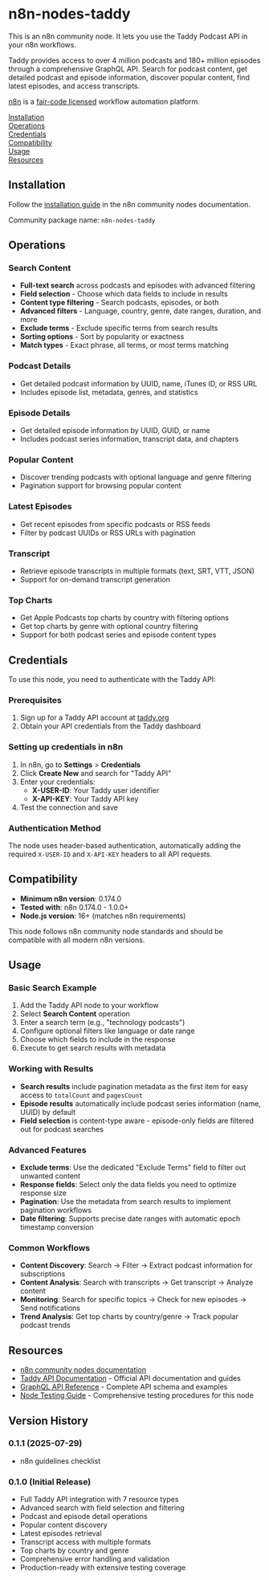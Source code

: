 # n8n-nodes-taddy

This is an n8n community node. It lets you use the Taddy Podcast API in your n8n workflows.

Taddy provides access to over 4 million podcasts and 180+ million episodes through a comprehensive GraphQL API. Search for podcast content, get detailed podcast and episode information, discover popular content, find latest episodes, and access transcripts.

[n8n](https://n8n.io/) is a [fair-code licensed](https://docs.n8n.io/reference/license/) workflow automation platform.

[Installation](#installation)  
[Operations](#operations)  
[Credentials](#credentials)  
[Compatibility](#compatibility)  
[Usage](#usage)  
[Resources](#resources)

## Installation

Follow the [installation guide](https://docs.n8n.io/integrations/community-nodes/installation/) in the n8n community nodes documentation.

Community package name: `n8n-nodes-taddy`

## Operations

### Search Content
- **Full-text search** across podcasts and episodes with advanced filtering
- **Field selection** - Choose which data fields to include in results
- **Content type filtering** - Search podcasts, episodes, or both
- **Advanced filters** - Language, country, genre, date ranges, duration, and more
- **Exclude terms** - Exclude specific terms from search results
- **Sorting options** - Sort by popularity or exactness
- **Match types** - Exact phrase, all terms, or most terms matching

### Podcast Details
- Get detailed podcast information by UUID, name, iTunes ID, or RSS URL
- Includes episode list, metadata, genres, and statistics

### Episode Details
- Get detailed episode information by UUID, GUID, or name
- Includes podcast series information, transcript data, and chapters

### Popular Content
- Discover trending podcasts with optional language and genre filtering
- Pagination support for browsing popular content

### Latest Episodes
- Get recent episodes from specific podcasts or RSS feeds
- Filter by podcast UUIDs or RSS URLs with pagination

### Transcript
- Retrieve episode transcripts in multiple formats (text, SRT, VTT, JSON)
- Support for on-demand transcript generation

### Top Charts
- Get Apple Podcasts top charts by country with filtering options
- Get top charts by genre with optional country filtering
- Support for both podcast series and episode content types

## Credentials

To use this node, you need to authenticate with the Taddy API:

### Prerequisites
1. Sign up for a Taddy API account at [taddy.org](https://taddy.org)
2. Obtain your API credentials from the Taddy dashboard

### Setting up credentials in n8n
1. In n8n, go to **Settings** > **Credentials**
2. Click **Create New** and search for "Taddy API"
3. Enter your credentials:
   - **X-USER-ID**: Your Taddy user identifier
   - **X-API-KEY**: Your Taddy API key
4. Test the connection and save

### Authentication Method
The node uses header-based authentication, automatically adding the required `X-USER-ID` and `X-API-KEY` headers to all API requests.

## Compatibility

- **Minimum n8n version**: 0.174.0
- **Tested with**: n8n 0.174.0 - 1.0.0+
- **Node.js version**: 16+ (matches n8n requirements)

This node follows n8n community node standards and should be compatible with all modern n8n versions.

## Usage

### Basic Search Example
1. Add the Taddy API node to your workflow
2. Select **Search Content** operation
3. Enter a search term (e.g., "technology podcasts")
4. Configure optional filters like language or date range
5. Choose which fields to include in the response
6. Execute to get search results with metadata

### Working with Results
- **Search results** include pagination metadata as the first item for easy access to `totalCount` and `pagesCount`
- **Episode results** automatically include podcast series information (name, UUID) by default
- **Field selection** is content-type aware - episode-only fields are filtered out for podcast searches

### Advanced Features
- **Exclude terms**: Use the dedicated "Exclude Terms" field to filter out unwanted content
- **Response fields**: Select only the data fields you need to optimize response size
- **Pagination**: Use the metadata from search results to implement pagination workflows
- **Date filtering**: Supports precise date ranges with automatic epoch timestamp conversion

### Common Workflows
- **Content Discovery**: Search → Filter → Extract podcast information for subscriptions
- **Content Analysis**: Search with transcripts → Get transcript → Analyze content
- **Monitoring**: Search for specific topics → Check for new episodes → Send notifications
- **Trend Analysis**: Get top charts by country/genre → Track popular podcast trends

## Resources

* [n8n community nodes documentation](https://docs.n8n.io/integrations/#community-nodes)
* [Taddy API Documentation](https://taddy.org) - Official API documentation and guides
* [GraphQL API Reference](https://taddy.org/developers/graphql) - Complete API schema and examples
* [Node Testing Guide](./docs/testing-guide.md) - Comprehensive testing procedures for this node

## Version History


### 0.1.1 (2025-07-29)
- n8n guidelines checklist
### 0.1.0 (Initial Release)
- Full Taddy API integration with 7 resource types
- Advanced search with field selection and filtering
- Podcast and episode detail operations
- Popular content discovery
- Latest episodes retrieval
- Transcript access with multiple formats
- Top charts by country and genre
- Comprehensive error handling and validation
- Production-ready with extensive testing coverage
